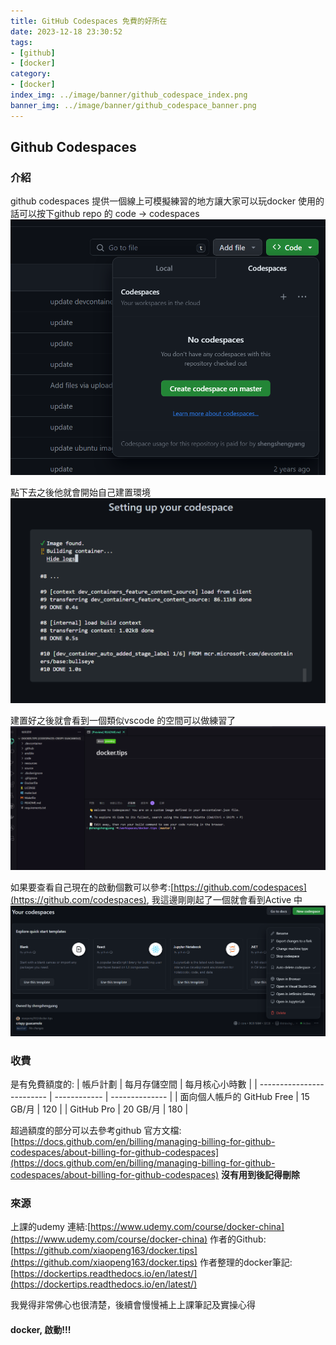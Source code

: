 ```yaml
---
title: GitHub Codespaces 免費的好所在
date: 2023-12-18 23:30:52
tags:
- [github]
- [docker]
category:
- [docker]
index_img: ../image/banner/github_codespace_index.png
banner_img: ../image/banner/github_codespace_banner.png
---
```

## Github Codespaces
### 介紹
github codespaces 提供一個線上可模擬練習的地方讓大家可以玩docker
使用的話可以按下github repo 的 code -> codespaces
![img.png](../image/github_codespace.png)

點下去之後他就會開始自己建置環境
![img.png](../image/github_codespace_running.png)

建置好之後就會看到一個類似vscode 的空間可以做練習了
![img.png](../image/github_codespace_vscode.png)

如果要查看自己現在的啟動個數可以參考:[https://github.com/codespaces](https://github.com/codespaces), 我這邊剛剛起了一個就會看到Active 中
![img.png](../image/github_codespace_list.png)

### 收費
是有免費額度的:
| 帳戶計劃                   | 每月存儲空間 | 每月核心小時數 |
| ------------------------- | ------------ | -------------- |
| 面向個人帳戶的 GitHub Free | 15 GB/月      | 120            |
| GitHub Pro                | 20 GB/月      | 180            |

超過額度的部分可以去參考github 官方文檔: [https://docs.github.com/en/billing/managing-billing-for-github-codespaces/about-billing-for-github-codespaces](https://docs.github.com/en/billing/managing-billing-for-github-codespaces/about-billing-for-github-codespaces)
**沒有用到後記得刪除**

### 來源
上課的udemy 連結:[https://www.udemy.com/course/docker-china](https://www.udemy.com/course/docker-china)
作者的Github: [https://github.com/xiaopeng163/docker.tips](https://github.com/xiaopeng163/docker.tips)
作者整理的docker筆記: [https://dockertips.readthedocs.io/en/latest/](https://dockertips.readthedocs.io/en/latest/)

我覺得非常佛心也很清楚，後續會慢慢補上上課筆記及實操心得

#### docker, 啟動!!!